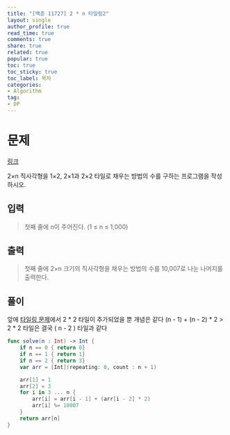 ```yaml
---
title: "[백준 11727] 2 * n 타일링2"
layout: single
author_profile: true
read_time: true
comments: true
share: true
related: true
popular: true
toc: true
toc_sticky: true
toc_label: 목차
categories:
- Algorithm
tag:
- DP
---
```


# 문제
[링크](https://www.acmicpc.net/problem/11727)

2×n 직사각형을 1×2, 2×1과 2×2 타일로 채우는 방법의 수를 구하는 프로그램을 작성하시오.

## 입력
> 첫째 줄에 n이 주어진다. (1 ≤ n ≤ 1,000)

## 출력
> 첫째 줄에 2×n 크기의 직사각형을 채우는 방법의 수를 10,007로 나눈 나머지를 출력한다.

## 풀이
앞에 [타일링 문제](https://sweetfood-dev.github.io/algorithm/dp/11726-2-n/)에서 2 * 2 타일이 추가되었을 뿐 개념은 같다
(n - 1)  + (n - 2) * 2 > 2 * 2 타일은 결국 ( n - 2 ) 타일과 같다

```swift
func solve(n : Int) -> Int {
    if n == 0 { return 0}
    if n == 1 { return 1}
    if n == 2 { return 3}
    var arr = [Int](repeating: 0, count : n + 1)

    arr[1] = 1
    arr[2] = 3
    for i in 3 ... n {
        arr[i] = arr[i - 1] + (arr[i - 2] * 2)
        arr[i] %= 10007
    }
    return arr[n]
}
```
